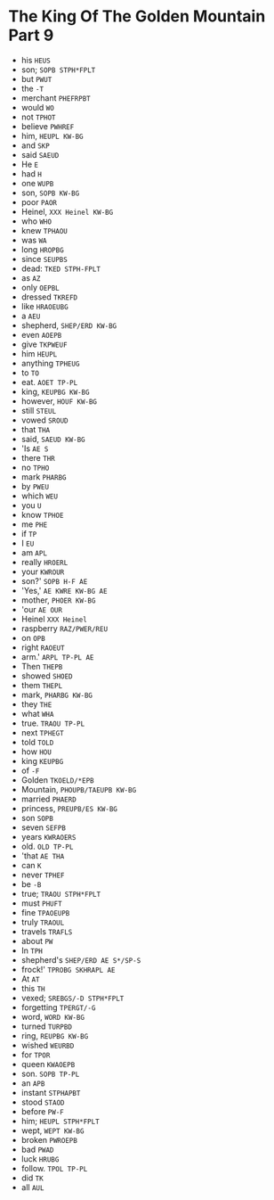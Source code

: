 # The King Of The Golden Mountain Part 9

* his `HEUS`
* son; `SOPB STPH*FPLT`
* but `PWUT`
* the `-T`
* merchant `PHEFRPBT`
* would `WO`
* not `TPHOT`
* believe `PWHREF`
* him, `HEUPL KW-BG`
* and `SKP`
* said `SAEUD`
* He `E`
* had `H`
* one `WUPB`
* son, `SOPB KW-BG`
* poor `PAOR`
* Heinel, `XXX Heinel KW-BG`
* who `WHO`
* knew `TPHAOU`
* was `WA`
* long `HROPBG`
* since `SEUPBS`
* dead: `TKED STPH-FPLT`
* as `AZ`
* only `OEPBL`
* dressed `TKREFD`
* like `HRAOEUBG`
* a `AEU`
* shepherd, `SHEP/ERD KW-BG`
* even `AOEPB`
* give `TKPWEUF`
* him `HEUPL`
* anything `TPHEUG`
* to `TO`
* eat. `AOET TP-PL`
* king, `KEUPBG KW-BG`
* however, `HOUF KW-BG`
* still `STEUL`
* vowed `SROUD`
* that `THA`
* said, `SAEUD KW-BG`
* 'Is `AE S`
* there `THR`
* no `TPHO`
* mark `PHARBG`
* by `PWEU`
* which `WEU`
* you `U`
* know `TPHOE`
* me `PHE`
* if `TP`
* I `EU`
* am `APL`
* really `HROERL`
* your `KWROUR`
* son?' `SOPB H-F AE`
* 'Yes,' `AE KWRE KW-BG AE`
* mother, `PHOER KW-BG`
* 'our `AE OUR`
* Heinel `XXX Heinel`
* raspberry `RAZ/PWER/REU`
* on `OPB`
* right `RAOEUT`
* arm.' `ARPL TP-PL AE`
* Then `THEPB`
* showed `SHOED`
* them `THEPL`
* mark, `PHARBG KW-BG`
* they `THE`
* what `WHA`
* true. `TRAOU TP-PL`
* next `TPHEGT`
* told `TOLD`
* how `HOU`
* king `KEUPBG`
* of `-F`
* Golden `TKOELD/*EPB`
* Mountain, `PHOUPB/TAEUPB KW-BG`
* married `PHAERD`
* princess, `PREUPB/ES KW-BG`
* son `SOPB`
* seven `SEFPB`
* years `KWRAOERS`
* old. `OLD TP-PL`
* 'that `AE THA`
* can `K`
* never `TPHEF`
* be `-B`
* true; `TRAOU STPH*FPLT`
* must `PHUFT`
* fine `TPAOEUPB`
* truly `TRAOUL`
* travels `TRAFLS`
* about `PW`
* In `TPH`
* shepherd's `SHEP/ERD AE S*/SP-S`
* frock!' `TPROBG SKHRAPL AE`
* At `AT`
* this `TH`
* vexed; `SREBGS/-D STPH*FPLT`
* forgetting `TPERGT/-G`
* word, `WORD KW-BG`
* turned `TURPBD`
* ring, `REUPBG KW-BG`
* wished `WEURBD`
* for `TPOR`
* queen `KWAOEPB`
* son. `SOPB TP-PL`
* an `APB`
* instant `STPHAPBT`
* stood `STAOD`
* before `PW-F`
* him; `HEUPL STPH*FPLT`
* wept, `WEPT KW-BG`
* broken `PWROEPB`
* bad `PWAD`
* luck `HRUBG`
* follow. `TPOL TP-PL`
* did `TK`
* all `AUL`
